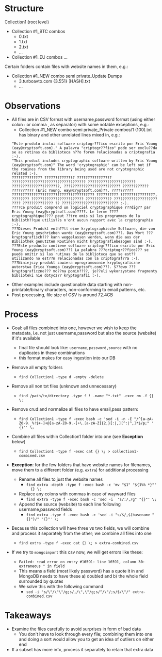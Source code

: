# Structure

Collection1 (root level)
+ Collection  #1_BTC combos
	+ 0.txt
	+ 1.txt
	+ 2.txt
	+ ...
+ Collection  #1_EU combos
...

Certain folders contain files with website names in them, e.g.:
+ Collection  #1_NEW combo semi private_Update Dumps
	+ 3.turboavto.com {3.551} [HASH].txt
	+ ...

# Observations

- All files are in CSV format with username,password format (using either colon : or comma , as separator) with some notable exceptions, e.g.:
	- Collection  #1_NEW combo semi private_Private combos/1 (100).txt has binary and other unrelated lines mixed in, e.g.:
	```
	"Este produto inclui software criptogr??fico escrito por Eric Young (eay@cryptsoft.com)." A palavra "criptogr??fico" pode ser exclu??da se as rotinas da biblioteca n??o forem relacionadas a criptografia :-).
   "This product includes cryptographic software written by Eric Young (eay@cryptsoft.com)" The word 'cryptographic' can be left out if the rouines from the library being used are not cryptographic related :-).
   ?????????????? ?????????????? ???????????????? ?????????????????????????????????? ?????????????????????? ??????????????????????, ?????????????????????????? ???????????? ?????????? (Eric Young, eay@cryptsoft.com)??. ?????????? ?????????????????????????????????????? ?????????? ????????????????, ???????? ???????????????????????? ???????????? ???????????????????? ???? ?????????????? ?? ?????????????????????????? :-).
   ????Ce produit comprend un logiciel cryptographique r??dig?? par Eric Young (eay@cryptsoft.com)????. Le terme ????cryptographique???? peut ??tre omis si les programmes de la biblioth??que utilis??s n'ont aucun rapport avec la cryptographie :-).
   ???Dieses Produkt enth??lt eine kryptographische Software, die von Eric Young geschrieben wurde (eay@cryptsoft.com)???. Das Wort ???kryptografisch??? kann weggelassen werden, wenn die aus der Bibliothek genutzten Routinen nicht kryptografiebezogen sind :-).
   ???Este producto contiene software criptogr??fico escrito por Eric Young (eay@cryptsoft.com)??? La palabra ???criptogr??fico??? se puede omitir si las rutinas de la biblioteca que se est?? utilizando no est??n relacionadas con la criptograf??a :-).
   ???Niniejszy produkt zawiera oprogramowanie kryptograficzne autorstwa Erica Younga (eay@cryptsoft.com)???. S??owo ???kryptograficzne??? mo??na pomin????, je??eli wykorzystane fragmenty biblioteki nie dotycz?? kryptografii :-).
   ```
- Other examples include questionable data starting with non-printable/binary characters, non-conforming to email patterns, etc.
- Post processing, file size of CSV is around 72.4GB

# Process

- Goal: all files combined into one, however we wish to keep the metadata, i.e. not just username,password but also the source (website) if it's available
  - final file should look like: `username,password,source` with no duplicates in these combinations
  - this format makes for easy ingestion into our DB
- Remove all empty folders
	- `find Collection1 -type d -empty -delete`
- Remove all non txt files (unknown and unnecessary)
	- `find /path/to/directory -type f ! -name "*.txt" -exec rm -f {} \;`
- Remove crud and normalize all files to have email,pass pattern:
	-  `find Collection1 -type f -exec bash -c 'sed -i -n -E "/^[a-zA-Z0-9._%!$+-]+@[a-zA-Z0-9.-]+\.[a-zA-Z]{2,}[:|,][^:|^,]*$/p;" "{}"' \;`
- Combine all files within Collection1 folder into one (see **Exception** below)
	- `find Collection1 -type f -exec cat {} \; > collection1-combined.csv`
	
	
- **Exception**: for the few folders that have website names for filenames, move them to a different folder (e.g. `extra`) for additional processing
	- Rename all files to just the website names
		- `find extra -depth -type f -exec bash -c 'mv "$1" "${1%% *}"' _ {} \;`
	- Replace any colons with commas in case of wayward files
		- `find extra -type f -exec bash -c 'sed -i  "s/:/,/g" "{}"' \;`		
	- Append the source (website) to each line following username,password fields
		- `find extra -type f -exec bash -c 'sed -i "s/$/,$(basename "{}")/" "{}"' \;`
- Because this collection will have three vs two fields, we will combine and process it separately from the other; we combine all files into one
	- `find extra -type f -exec cat {} \; > extra-combined.csv`
- If we try to `mongoimport` this csv now, we will get errors like these:
	- `Failed: read error on entry #16591: line 16591, column 30: extraneous " in field`
	- This means a field (most likely password) has a quote it in and MongoDB needs to have these a) doubled and b) the whole field surrounded by quotes
	- We solve this with the following command
		- `sed -i "s/\"/\"\"/g;s/,/\",\"/g;s/^/\"/;s/$/\"/" extra-combined.csv`

# Takeaways
- Examine the files carefully to avoid surprises in form of bad data
	- You don't have to look through every file; combining them into one and doing a sort would allow you to get an idea of outliers on either end
- If a subset has more info, process it separately to retain that extra data

